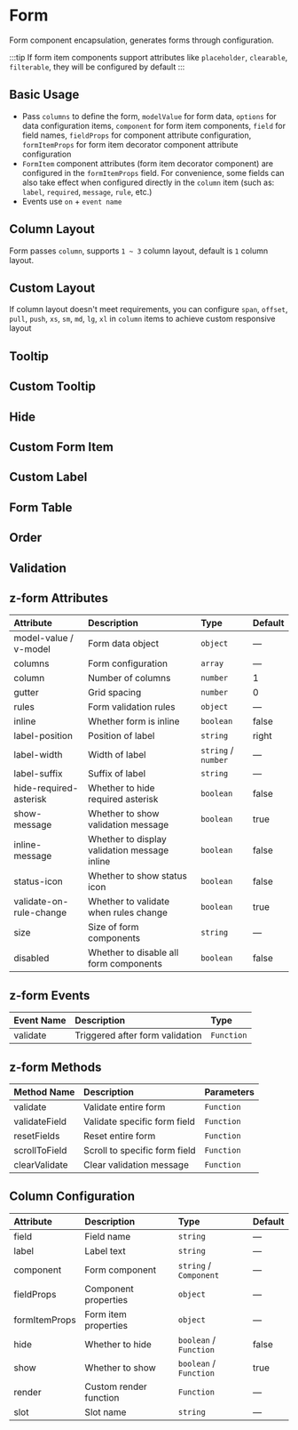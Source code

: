 # Form

Form component encapsulation, generates forms through configuration.

:::tip
If form item components support attributes like `placeholder`, `clearable`, `filterable`, they will be configured by default
:::

## Basic Usage

- Pass `columns` to define the form, `modelValue` for form data, `options` for data configuration items, `component` for form item components, `field` for field names, `fieldProps` for component attribute configuration, `formItemProps` for form item decorator component attribute configuration
- `FormItem` component attributes (form item decorator component) are configured in the `formItemProps` field. For convenience, some fields can also take effect when configured directly in the `column` item (such as: `label`, `required`, `message`, `rule`, etc.)
- Events use `on` + `event name`

<preview path="../../demo/form/normal.vue" />

## Column Layout

Form passes `column`, supports `1 ~ 3` column layout, default is `1` column layout.

<preview path="../../demo/form/layout.vue" />

## Custom Layout

If column layout doesn't meet requirements, you can configure `span`, `offset`, `pull`, `push`, `xs`, `sm`, `md`, `lg`, `xl` in `column` items to achieve custom responsive layout

<preview path="../../demo/form/custom-layout.vue" />

## Tooltip

<preview path="../../demo/form/tooltip.vue" />

## Custom Tooltip

<preview path="../../demo/form/custom-tooltip.vue" />

## Hide

<preview path="../../demo/form/hide.vue" />

## Custom Form Item

<preview path="../../demo/form/custom-form-item.vue" />

## Custom Label

<preview path="../../demo/form/custom-label.vue" />

## Form Table

<preview path="../../demo/form/form-table.vue" />

## Order

<preview path="../../demo/form/order.vue" />

## Validation

<preview path="../../demo/form/validate.vue" />

## z-form Attributes

| Attribute             | Description                              | Type                            | Default |
| :-------------------- | :--------------------------------------- | :------------------------------ | :------ |
| model-value / v-model | Form data object                         | `object`                        | —       |
| columns               | Form configuration                       | `array`                         | —       |
| column                | Number of columns                        | `number`                        | 1       |
| gutter                | Grid spacing                             | `number`                        | 0       |
| rules                 | Form validation rules                    | `object`                        | —       |
| inline                | Whether form is inline                   | `boolean`                       | false   |
| label-position        | Position of label                        | `string`                        | right   |
| label-width           | Width of label                           | `string` / `number`             | —       |
| label-suffix          | Suffix of label                          | `string`                        | —       |
| hide-required-asterisk| Whether to hide required asterisk        | `boolean`                       | false   |
| show-message          | Whether to show validation message       | `boolean`                       | true    |
| inline-message        | Whether to display validation message inline | `boolean`                   | false   |
| status-icon           | Whether to show status icon              | `boolean`                       | false   |
| validate-on-rule-change| Whether to validate when rules change   | `boolean`                       | true    |
| size                  | Size of form components                  | `string`                        | —       |
| disabled              | Whether to disable all form components   | `boolean`                       | false   |

## z-form Events

| Event Name | Description                      | Type       |
| :--------- | :------------------------------- | :--------- |
| validate   | Triggered after form validation  | `Function` |

## z-form Methods

| Method Name    | Description                      | Parameters |
| :------------- | :------------------------------- | :--------- |
| validate       | Validate entire form             | `Function` |
| validateField  | Validate specific form field     | `Function` |
| resetFields    | Reset entire form                | `Function` |
| scrollToField  | Scroll to specific form field    | `Function` |
| clearValidate  | Clear validation message         | `Function` |

## Column Configuration

| Attribute     | Description                      | Type                            | Default |
| :------------ | :------------------------------- | :------------------------------ | :------ |
| field         | Field name                       | `string`                        | —       |
| label         | Label text                       | `string`                        | —       |
| component     | Form component                   | `string` / `Component`          | —       |
| fieldProps    | Component properties             | `object`                        | —       |
| formItemProps | Form item properties             | `object`                        | —       |
| hide          | Whether to hide                  | `boolean` / `Function`          | false   |
| show          | Whether to show                  | `boolean` / `Function`          | true    |
| render        | Custom render function           | `Function`                      | —       |
| slot          | Slot name                        | `string`                        | —       |
